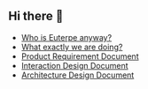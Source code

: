 ## Hi there 👋

- [Who is Euterpe anyway?](https://en.wikipedia.org/wiki/Euterpe)
- [What exactly we are doing?](https://bytedance.feishu.cn/docx/doxcnIFNVSangxAHqoUlRolZQ3e)
- [Product Requirement Document](https://mtgacbsz7j.feishu.cn/docs/doccnV3agfGvVS3CWeCcpSnNyoc)
- [Interaction Design Document](https://enedlzm696.feishu.cn/docs/doccnGP9zYPlY059A3I4s8UCCQb)
- [Architecture Design Document](https://enedlzm696.feishu.cn/docs/doccnDZX0rMaPVhaMSsHY9caj3g#)

<!--

**Here are some ideas to get you started:**

🙋‍♀️ A short introduction - what is your organization all about?
🌈 Contribution guidelines - how can the community get involved?
👩‍💻 Useful resources - where can the community find your docs? Is there anything else the community should know?
🍿 Fun facts - what does your team eat for breakfast?
🧙 Remember, you can do mighty things with the power of [Markdown](https://docs.github.com/github/writing-on-github/getting-started-with-writing-and-formatting-on-github/basic-writing-and-formatting-syntax)
-->
